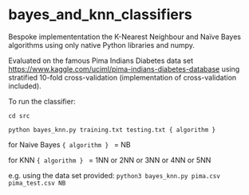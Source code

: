 # bayes_and_knn_classifiers
Bespoke implemententation the K-Nearest Neighbour and Naïve Bayes algorithms using only native Python libraries and numpy. 

Evaluated on the famous Pima Indians Diabetes data set https://www.kaggle.com/uciml/pima-indians-diabetes-database using 
stratified 10-fold cross-validation (implementation of cross-validation included).

To run the classifier:

`cd src`

`python bayes_knn.py training.txt testing.txt { algorithm } `

for Naive Bayes `{ algorithm } ` = NB 

for KNN `{ algorithm } ` = 1NN or 2NN or 3NN or 4NN or 5NN

e.g. using the data set provided: 
`python3 bayes_knn.py pima.csv pima_test.csv NB`
